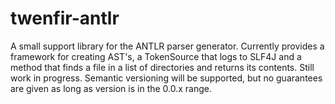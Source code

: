 # twenfir-antlr
A small support library for the ANTLR parser generator. Currently provides a framework for creating AST's, a TokenSource that logs to SLF4J and a method that finds a file in a list of directories and returns its contents. Still work in progress. Semantic versioning will be supported, but no guarantees are given as long as version is in the 0.0.x range. 
